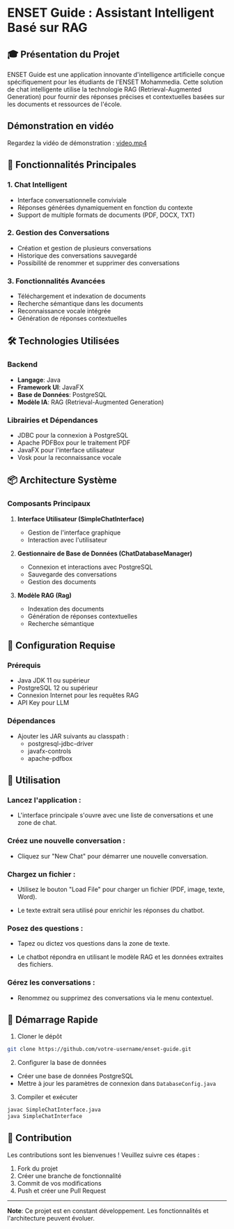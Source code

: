 # ENSET Guide : Assistant Intelligent Basé sur RAG

## 🎓 Présentation du Projet

ENSET Guide est une application innovante d'intelligence artificielle conçue spécifiquement pour les étudiants de l'ENSET Mohammedia. Cette solution de chat intelligente utilise la technologie RAG (Retrieval-Augmented Generation) pour fournir des réponses précises et contextuelles basées sur les documents et ressources de l'école.
## Démonstration en vidéo
Regardez la vidéo de démonstration : [video.mp4](Demo/ENSETGUIDE.mp4)
## 🚀 Fonctionnalités Principales

### 1. Chat Intelligent
- Interface conversationnelle conviviale
- Réponses générées dynamiquement en fonction du contexte
- Support de multiple formats de documents (PDF, DOCX, TXT)

### 2. Gestion des Conversations
- Création et gestion de plusieurs conversations
- Historique des conversations sauvegardé
- Possibilité de renommer et supprimer des conversations

### 3. Fonctionnalités Avancées
- Téléchargement et indexation de documents
- Recherche sémantique dans les documents
- Reconnaissance vocale intégrée
- Génération de réponses contextuelles

## 🛠 Technologies Utilisées

### Backend
- **Langage**: Java
- **Framework UI**: JavaFX
- **Base de Données**: PostgreSQL
- **Modèle IA**: RAG (Retrieval-Augmented Generation)

### Librairies et Dépendances
- JDBC pour la connexion à PostgreSQL
- Apache PDFBox pour le traitement PDF
- JavaFX pour l'interface utilisateur
- Vosk pour la reconnaissance vocale

## 📦 Architecture Système

### Composants Principaux
1. **Interface Utilisateur (SimpleChatInterface)**
    - Gestion de l'interface graphique
    - Interaction avec l'utilisateur

2. **Gestionnaire de Base de Données (ChatDatabaseManager)**
    - Connexion et interactions avec PostgreSQL
    - Sauvegarde des conversations
    - Gestion des documents

3. **Modèle RAG (Rag)**
    - Indexation des documents
    - Génération de réponses contextuelles
    - Recherche sémantique

## 🔧 Configuration Requise

### Prérequis
- Java JDK 11 ou supérieur
- PostgreSQL 12 ou supérieur
- Connexion Internet pour les requêtes RAG
- API Key pour LLM

### Dépendances
- Ajouter les JAR suivants au classpath :
    - postgresql-jdbc-driver
    - javafx-controls
    - apache-pdfbox

## 💾 Utilisation
### Lancez l'application :

- L'interface principale s'ouvre avec une liste de conversations et une zone de chat.

### Créez une nouvelle conversation :

- Cliquez sur "New Chat" pour démarrer une nouvelle conversation.

### Chargez un fichier :

- Utilisez le bouton "Load File" pour charger un fichier (PDF, image, texte, Word).

- Le texte extrait sera utilisé pour enrichir les réponses du chatbot.

### Posez des questions :

- Tapez ou dictez vos questions dans la zone de texte.

- Le chatbot répondra en utilisant le modèle RAG et les données extraites des fichiers.

### Gérez les conversations :

- Renommez ou supprimez des conversations via le menu contextuel.



## 🚀 Démarrage Rapide

1. Cloner le dépôt
```bash
git clone https://github.com/votre-username/enset-guide.git
```

2. Configurer la base de données
- Créer une base de données PostgreSQL
- Mettre à jour les paramètres de connexion dans `DatabaseConfig.java`

3. Compiler et exécuter
```bash
javac SimpleChatInterface.java
java SimpleChatInterface
```

## 🤝 Contribution

Les contributions sont les bienvenues ! Veuillez suivre ces étapes :
1. Fork du projet
2. Créer une branche de fonctionnalité
3. Commit de vos modifications
4. Push et créer une Pull Request





---

**Note**: Ce projet est en constant développement. Les fonctionnalités et l'architecture peuvent évoluer.